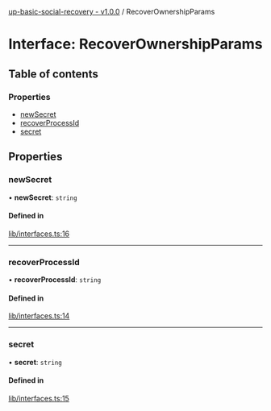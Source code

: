[up-basic-social-recovery - v1.0.0](../README.md) / RecoverOwnershipParams

# Interface: RecoverOwnershipParams

## Table of contents

### Properties

- [newSecret](RecoverOwnershipParams.md#newsecret)
- [recoverProcessId](RecoverOwnershipParams.md#recoverprocessid)
- [secret](RecoverOwnershipParams.md#secret)

## Properties

### newSecret

• **newSecret**: `string`

#### Defined in

[lib/interfaces.ts:16](https://github.com/en0c-026/up-basic-social-recovery/blob/20697e5/src/lib/interfaces.ts#L16)

___

### recoverProcessId

• **recoverProcessId**: `string`

#### Defined in

[lib/interfaces.ts:14](https://github.com/en0c-026/up-basic-social-recovery/blob/20697e5/src/lib/interfaces.ts#L14)

___

### secret

• **secret**: `string`

#### Defined in

[lib/interfaces.ts:15](https://github.com/en0c-026/up-basic-social-recovery/blob/20697e5/src/lib/interfaces.ts#L15)
